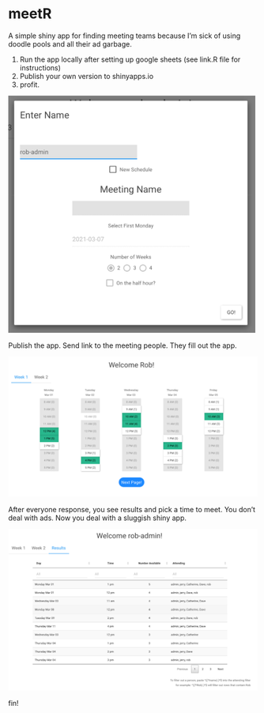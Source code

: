 
<!-- README.md is generated from README.Rmd. Please edit that file -->

# meetR

<!-- badges: start -->
<!-- badges: end -->

A simple shiny app for finding meeting teams because I’m sick of using
doodle pools and all their ad garbage.

1.  Run the app locally after setting up google sheets (see link.R file
    for instructions)
2.  Publish your own version to shinyapps.io
3.  profit.

<img src="www/setup.png" alt="Enter the admin name to start setup" width="500"/>

Publish the app. Send link to the meeting people. They fill out the app.

<img src="www/enter.png" alt="Rob fills out his calendar." width="700"/>

After everyone response, you see results and pick a time to meet. You
don’t deal with ads. Now you deal with a sluggish shiny app.

<img src="www/results.png" alt="now you see results! no ads. just higher risk for R not working" width="700"/>

fin!
